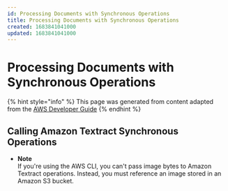 ```yaml
---
id: Processing Documents with Synchronous Operations
title: Processing Documents with Synchronous Operations
created: 1683841041000
updated: 1683841041000
---
```

# Processing Documents with Synchronous Operations

{% hint style="info" %}
This page was generated from content adapted from the [AWS Developer Guide](https://github.com/awsdocs/amazon-textract-developer-guide.git)
{% endhint %}

## Calling Amazon Textract Synchronous Operations

- **Note**  
If you're using the AWS CLI, you can't pass image bytes to Amazon Textract operations\. Instead, you must reference an image stored in an Amazon S3 bucket\.

